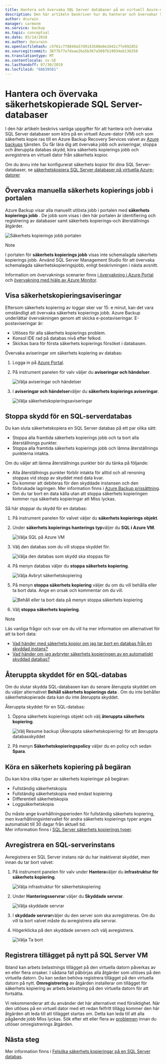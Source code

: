 ```yaml
---
title: Hantera och övervaka SQL Server databaser på en virtuell Azure-dator som säkerhets kopie ras av Azure Backup | Microsoft Docs
description: Den här artikeln beskriver hur du hanterar och övervakar SQL Server databaser som körs på en virtuell Azure-dator.
author: dcurwin
manager: carmonm
ms.service: backup
ms.topic: conceptual
ms.date: 03/14/2018
ms.author: dacurwin
ms.openlocfilehash: c5f61c778849a57d9143580e0e1041c7fe992d52
ms.sourcegitcommit: 3877b77e7daae26a5b367a5097b19934eb136350
ms.translationtype: MT
ms.contentlocale: sv-SE
ms.lasthandoff: 07/30/2019
ms.locfileid: "68639581"
---
```

# <a name="manage-and-monitor-backed-up-sql-server-databases"></a>Hantera och övervaka säkerhetskopierade SQL Server-databaser

I den här artikeln beskrivs vanliga uppgifter för att hantera och övervaka SQL Server databaser som körs på en virtuell Azure-dator (VM) och som säkerhets kopie ras till en Azure Backup Recovery Services valvet av [Azure backups](backup-overview.md) tjänsten. Du får lära dig att övervaka jobb och aviseringar, stoppa och återuppta databas skydd, köra säkerhets kopierings jobb och avregistrera en virtuell dator från säkerhets kopior.

Om du ännu inte har konfigurerat säkerhets kopior för dina SQL Server-databaser, se [säkerhetskopiera SQL Server databaser på virtuella Azure-datorer](backup-azure-sql-database.md)

## <a name="monitor-manual-backup-jobs-in-the-portal"></a>Övervaka manuella säkerhets kopierings jobb i portalen

Azure Backup visar alla manuellt utlösta jobb i portalen med **säkerhets kopierings jobb** . De jobb som visas i den här portalen är identifiering och registrering av databaser samt säkerhets kopierings-och återställnings åtgärder.

![Säkerhets kopierings jobb portalen](./media/backup-azure-sql-database/jobs-list.png)

> [!NOTE]
> I portalen för **säkerhets kopierings jobb** visas inte schemalagda säkerhets kopierings jobb. Använd SQL Server Management Studio för att övervaka schemalagda säkerhetskopieringsjobb, enligt beskrivningen i nästa avsnitt.
>

Information om övervaknings scenarier finns [i övervakning i Azure Portal](backup-azure-monitoring-built-in-monitor.md) och [övervakning med hjälp av Azure Monitor](backup-azure-monitoring-use-azuremonitor.md).  


## <a name="view-backup-alerts"></a>Visa säkerhetskopieringsaviseringar

Eftersom säkerhets kopiering av loggar sker var 15: e minut, kan det vara omständligt att övervaka säkerhets kopierings jobb. Azure Backup underlättar övervakningen genom att skicka e-postaviseringar. E-postaviseringar är:

- Utlöses för alla säkerhets kopierings problem.
- Konsol IDE rad på databas nivå efter felkod.
- Skickas bara för första säkerhets kopierings försöket i databasen.

Övervaka aviseringar om säkerhets kopiering av databas:

1. Logga in på [Azure Portal](https://portal.azure.com).

2. På instrument panelen för valv väljer du **aviseringar och händelser**.

   ![Välja aviseringar och händelser](./media/backup-azure-sql-database/vault-menu-alerts-events.png)

3. I **aviseringar och händelser**väljer du **säkerhets kopierings aviseringar**.

   ![Välja säkerhetskopieringsaviseringar](./media/backup-azure-sql-database/backup-alerts-dashboard.png)

## <a name="stop-protection-for-a-sql-server-database"></a>Stoppa skydd för en SQL-serverdatabas

Du kan sluta säkerhetskopiera en SQL Server databas på ett par olika sätt:

* Stoppa alla framtida säkerhets kopierings jobb och ta bort alla återställnings punkter.
* Stoppa alla framtida säkerhets kopierings jobb och lämna återställnings punkterna intakta.

Om du väljer att lämna återställnings punkter bör du tänka på följande:

* Alla återställnings punkter förblir intakta för alltid och all rensning stoppas vid stopp av skyddet med data kvar.
* Du kommer att debiteras för den skyddade instansen och den förbrukade lagringen. Mer information finns i [Azure Backup prissättning](https://azure.microsoft.com/pricing/details/backup/).
* Om du tar bort en data källa utan att stoppa säkerhets kopieringen kommer nya säkerhets kopieringar att Miss lyckas.

Så här stoppar du skydd för en databas:

1. På instrument panelen för valvet väljer du **säkerhets kopierings objekt**.

2. Under **säkerhets kopierings hanterings typ**väljer du **SQL i Azure VM**.

    ![Välja SQL på Azure VM](./media/backup-azure-sql-database/sql-restore-backup-items.png)

3. Välj den databas som du vill stoppa skyddet för.

    ![Välja den databas som skydd ska stoppas för](./media/backup-azure-sql-database/sql-restore-sql-in-vm.png)

4. På menyn databas väljer du **stoppa säkerhets kopiering**.

    ![Välja Avbryt säkerhetskopiering](./media/backup-azure-sql-database/stop-db-button.png)


5. På menyn **stoppa säkerhets kopiering** väljer du om du vill behålla eller ta bort data. Ange en orsak och kommentar om du vill.

    ![Behåll eller ta bort data på menyn stoppa säkerhets kopiering](./media/backup-azure-sql-database/stop-backup-button.png)

6. Välj **stoppa säkerhets kopiering**.


> [!NOTE]
>
Läs vanliga frågor och svar om du vill ha mer information om alternativet för att ta bort data:
* [Vad händer med säkerhets kopior om jag tar bort en databas från en skyddad instans?](faq-backup-sql-server.md#if-i-delete-a-database-from-an-autoprotected-instance-what-will-happen-to-the-backups)
* [Vad händer om jag avbryter säkerhets kopieringen av en automatiskt skyddad databas?](faq-backup-sql-server.md#if-i-change-the-name-of-the-database-after-it-has-been-protected-what-will-be-the-behavior)
>
>


## <a name="resume-protection-for-a-sql-database"></a>Återuppta skyddet för en SQL-databas

Om du slutar skydda SQL-databasen kan du senare återuppta skyddet om du väljer alternativet **Behåll säkerhets kopierings data** . Om du inte behåller säkerhetskopierade data kan du inte återuppta skyddet.

Återuppta skyddet för en SQL-databas:

1. Öppna säkerhets kopierings objekt och välj **återuppta säkerhets kopiering**.

    ![Välj Resume backup (Återuppta säkerhetskopiering) för att återuppta databasskyddet](./media/backup-azure-sql-database/resume-backup-button.png)

2. På menyn **Säkerhetskopieringspolicy** väljer du en policy och sedan **Spara**.

## <a name="run-an-on-demand-backup"></a>Köra en säkerhets kopiering på begäran

Du kan köra olika typer av säkerhets kopieringar på begäran:

* Fullständig säkerhetskopia
* Fullständig säkerhetskopia med endast kopiering
* Differentiell säkerhetskopia
* Loggsäkerhetskopia

Du måste ange kvarhållningsperioden för fullständig säkerhets kopiering, men kvarhållningsintervallet för andra säkerhets kopierings typer anges automatiskt till 30 dagar från aktuell tid. <br/>
Mer information finns i [SQL Server säkerhets kopierings typer](backup-architecture.md#sql-server-backup-types).

## <a name="unregister-a-sql-server-instance"></a>Avregistrera en SQL-serverinstans

Avregistrera en SQL Server instans när du har inaktiverat skyddet, men innan du tar bort valvet:

1. På instrument panelen för valv under **Hantera**väljer du **infrastruktur för säkerhets kopiering**.  

   ![Välja infrastruktur för säkerhetskopiering](./media/backup-azure-sql-database/backup-infrastructure-button.png)

2. Under **Hanteringsservrar** väljer du **Skyddade servrar**.

   ![Välja skyddade servrar](./media/backup-azure-sql-database/protected-servers.png)

3. I **skyddade servrar**väljer du den server som ska avregistreras. Om du vill ta bort valvet måste du avregistrera alla servrar.

4. Högerklicka på den skyddade servern och välj avregistrera.

   ![Välja Ta bort](./media/backup-azure-sql-database/delete-protected-server.jpg)

## <a name="re-register-extension-on-the-sql-server-vm"></a>Registrera tillägget på nytt på SQL Server VM

Ibland kan arbets belastnings tillägget på den virtuella datorn påverkas av en eller flera orsaker. I sådana fall påbörjas alla åtgärder som utlöses på den virtuella datorn. Du kan sedan behöva registrera tillägget på den virtuella datorn på nytt. **Omregistrering** av åtgärden installerar om tillägget för säkerhets kopiering av arbets belastning på den virtuella datorn för att fortsätta.  <br>

Vi rekommenderar att du använder det här alternativet med försiktighet. När den utlöses på en virtuell dator med ett redan felfritt tillägg kommer den här åtgärden att leda till att tillägget startas om. Detta kan leda till att alla pågående jobb Miss lyckas. Sök efter ett eller flera av [problemen](backup-sql-server-azure-troubleshoot.md#re-registration-failures) innan du utlöser omregistrerings åtgärden.

## <a name="next-steps"></a>Nästa steg

Mer information finns i [Felsöka säkerhets kopieringar på en SQL Server databas](backup-sql-server-azure-troubleshoot.md).
